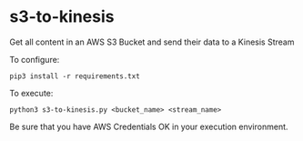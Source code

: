# s3-to-kinesis

Get all content in an AWS S3 Bucket and send their data to a Kinesis Stream

To configure:

```shell
pip3 install -r requirements.txt
```

To execute:

```shell
python3 s3-to-kinesis.py <bucket_name> <stream_name>
```

Be sure that you have AWS Credentials OK in your execution environment.